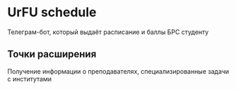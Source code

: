 # UrFU schedule
Телеграм-бот, который выдаёт расписание и баллы БРС студенту
## Точки расширения
Получение информации о преподавателях, специализированные задачи с институтами
